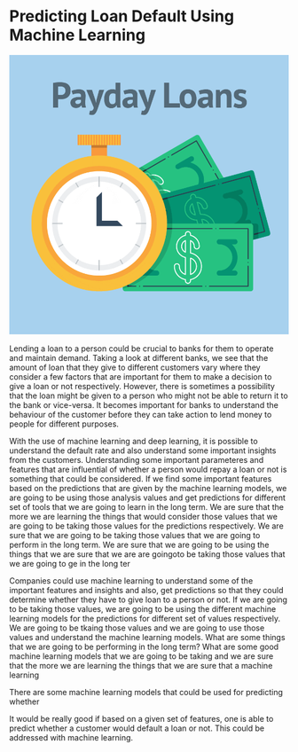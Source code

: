 # Predicting Loan Default Using Machine Learning 

![](Payday-Loan.gif)

Lending a loan to a person could be crucial to banks for them to operate and maintain demand. Taking a look at different banks, we see that the amount of loan that they give to different customers vary where they consider a few factors that are important for them to make a decision to give a loan or not respectively. However, there is sometimes a possibility that the loan might be given to a person who might not be able to return it to the bank or vice-versa. It becomes important for banks to understand the behaviour of the customer before they can take action to lend money to people for different purposes. 

With the use of machine learning and deep learning, it is possible to understand the default rate and also understand some important insights from the customers. Understanding some important parameteres and features that are influential of whether a person would repay a loan or not is something that could be considered. If we find some important features based on the predictions that are given by the machine learning models, we are going to be using those analysis values and get predictions for different set of tools that we are going to learn in the long term. We are sure that the more we are learning the things that would consider those values that we are going to be taking those values for the predictions respectively. We are sure that we are going to be taking those values that we are going to perform in the long term. We are sure that we are going to be using the things that we are sure that we are are goingoto be taking those values that we are going to ge in the long ter

Companies could use machine learning to understand some of the important features and insights and also, get predictions so that they could determine whether they have to give loan to a person or not. If we are going to be taking those values, we are going to be using the different machine learning models for the predictions for different set of values respectively. We are going to be tkaing those values and we are going to use those values and understand the machine learning models. 
What are some things that we are going to be performing in the long term? What are some good machine learning models that we are going to be taking and we are sure that the more we are learning the things that we are sure that a machine learning 

There are some machine learning models that could be used for predicting whether 

It would be really good if based on a given set of features, one is able to predict whether a customer would default a loan or not. This could be addressed with machine learning.
